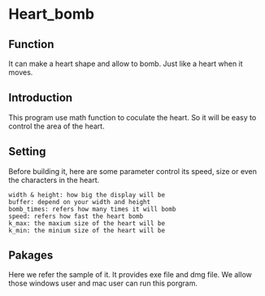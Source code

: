 # Heart_bomb
## Function
It can make a heart shape and allow to bomb. Just like a heart when it moves.
## Introduction
This program use math function to coculate the heart. So it will be easy to control the area of the heart.
## Setting
Before building it, here are some parameter control its speed, size or even the characters in the heart.

```
width & height: how big the display will be
buffer: depend on your width and height
bomb_times: refers how many times it will bomb
speed: refers how fast the heart bomb
k_max: the maxium size of the heart will be
k_min: the minium size of the heart will be
```
## Pakages
Here we refer the sample of it. It provides exe file and dmg file. We allow those windows user and mac user can run this porgram.
